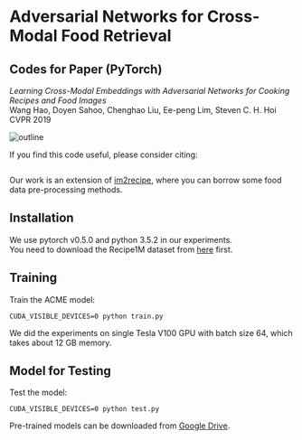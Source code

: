 # Adversarial Networks for Cross-Modal Food Retrieval
## Codes for Paper (PyTorch)
*Learning Cross-Modal Embeddings with Adversarial Networks for Cooking Recipes and Food Images*  
Wang Hao, Doyen Sahoo, Chenghao Liu, Ee-peng Lim, Steven C. H. Hoi   
CVPR 2019  

![outline](https://github.com/hwang1996/ACME/blob/master/imgs/cvpr_fig.png)

If you find this code useful, please consider citing:
```
```
Our work is an extension of [im2recipe](https://github.com/torralba-lab/im2recipe-Pytorch), where you can borrow some food data pre-processing methods.

## Installation
We use pytorch v0.5.0 and python 3.5.2 in our experiments.  
You need to download the Recipe1M dataset from [here](http://im2recipe.csail.mit.edu/dataset) first.

## Training
Train the ACME model:
```
CUDA_VISIBLE_DEVICES=0 python train.py 
```
We did the experiments on single Tesla V100 GPU with batch size 64, which takes about 12 GB memory.


## Model for Testing
Test the model:
```
CUDA_VISIBLE_DEVICES=0 python test.py
```
Pre-trained models can be downloaded from [Google Drive](https://drive.google.com/drive/folders/1svtpy-sD4pcaFfLGQNGaPIVjrKr-lhsT?usp=sharing). 

